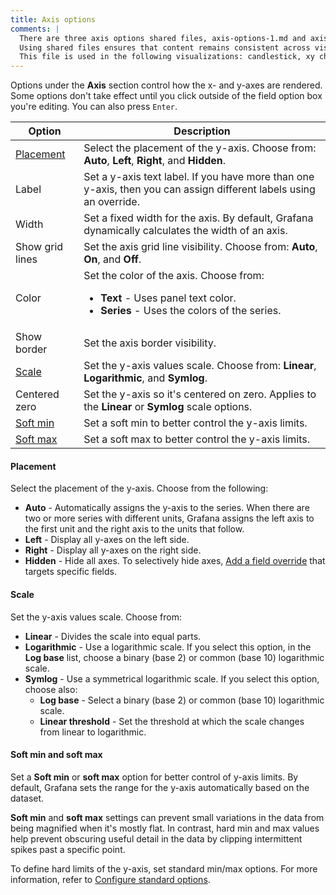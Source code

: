 ```yaml
---
title: Axis options
comments: |
  There are three axis options shared files, axis-options-1.md and axis-options-2.md to cover the most common combinations of options. 
  Using shared files ensures that content remains consistent across visualizations that share the same options and users don't have to figure out which options apply to a specific visualization when reading that content.
  This file is used in the following visualizations: candlestick, xy chart
---
```


Options under the **Axis** section control how the x- and y-axes are rendered. Some options don't take effect until you click outside of the field option box you're editing. You can also press `Enter`.

<!-- prettier-ignore-start -->

| Option                             | Description       |
| ---------------------------------- | --------------------------------------------------------------------------------- |
| [Placement](#placement)            | Select the placement of the y-axis.  Choose from: **Auto**, **Left**, **Right**, and **Hidden**.  |
| Label                              | Set a y-axis text label. If you have more than one y-axis, then you can assign different labels using an override. |
| Width                              | Set a fixed width for the axis. By default, Grafana dynamically calculates the width of an axis. |
| Show grid lines                    | Set the axis grid line visibility. Choose from: **Auto**, **On**, and **Off**. |
| Color                          | Set the color of the axis. Choose from:<ul><li>**Text** - Uses panel text color.</li><li>**Series** - Uses the colors of the series.</li></ul> |
| Show border                        | Set the axis border visibility. |
| [Scale](#scale)                    | Set the y-axis values scale. Choose from: **Linear**, **Logarithmic**, and **Symlog**.  |
| Centered zero                      | Set the y-axis so it's centered on zero. Applies to the **Linear** or **Symlog** scale options. |
| [Soft min](#soft-min-and-soft-max) | Set a soft min to better control the y-axis limits. |
| [Soft max](#soft-min-and-soft-max) | Set a soft max to better control the y-axis limits. |

<!-- prettier-ignore-end -->

#### Placement

Select the placement of the y-axis. Choose from the following:

- **Auto** - Automatically assigns the y-axis to the series. When there are two or more series with different units, Grafana assigns the left axis to the first unit and the right axis to the units that follow.
- **Left** - Display all y-axes on the left side.
- **Right** - Display all y-axes on the right side.
- **Hidden** - Hide all axes. To selectively hide axes, [Add a field override](ref:add-a-field-override) that targets specific fields.

#### Scale

Set the y-axis values scale. Choose from:

- **Linear** - Divides the scale into equal parts.
- **Logarithmic** - Use a logarithmic scale. If you select this option, in the **Log base** list, choose a binary (base 2) or common (base 10) logarithmic scale.
- **Symlog** - Use a symmetrical logarithmic scale. If you select this option, choose also:
  - **Log base** - Select a binary (base 2) or common (base 10) logarithmic scale.
  - **Linear threshold** - Set the threshold at which the scale changes from linear to logarithmic.

#### Soft min and soft max

Set a **Soft min** or **soft max** option for better control of y-axis limits. By default, Grafana sets the range for the y-axis automatically based on the dataset.

**Soft min** and **soft max** settings can prevent small variations in the data from being magnified when it's mostly flat. In contrast, hard min and max values help prevent obscuring useful detail in the data by clipping intermittent spikes past a specific point.

To define hard limits of the y-axis, set standard min/max options. For more information, refer to [Configure standard options](ref:configure-standard-options).

<!--

![Label example](/static/img/docs/time-series-panel/axis-soft-min-max-7-4.png) -->
